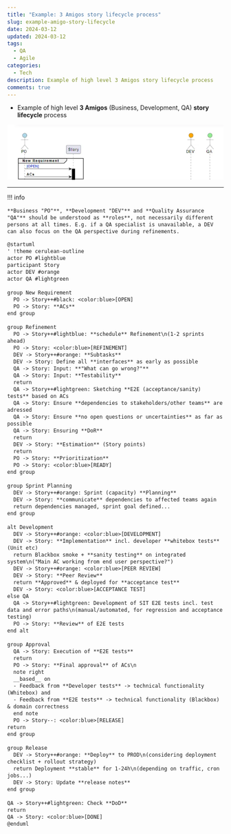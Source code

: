 ```yaml
---
title: "Example: 3 Amigos story lifecycle process"
slug: example-amigo-story-lifecycle
date: 2024-03-12
updated: 2024-03-12
tags: 
  - QA
  - Agile
categories:
  - Tech
description: Example of high level 3 Amigos story lifecycle process
comments: true
---
```


- Example of high level **3 Amigos** (Business, Development, QA) **story lifecycle** process

![Process teaser](example-amigo-story-lifecycle-teaser.webp)
<!--more-->

---

!!! info

    **Business "PO"**, **Development "DEV"** and **Quality Assurance "QA"** should be understood as **roles**, not necessarily different persons at all times. E.g. if a QA specialist is unavailable, a DEV can also focus on the QA perspective during refinements.

```puml
@startuml
' !theme cerulean-outline
actor PO #lightblue
participant Story
actor DEV #orange
actor QA #lightgreen

group New Requirement
  PO -> Story++#black: <color:blue>[OPEN]
  PO -> Story: **ACs**
end group

group Refinement
  PO -> Story++#lightblue: **schedule** Refinement\n(1-2 sprints ahead)
  PO -> Story: <color:blue>[REFINEMENT]
  DEV -> Story++#orange: **Subtasks**
  DEV -> Story: Define all **interfaces** as early as possible
  QA -> Story: Input: **"What can go wrong?"**
  QA -> Story: Input: **Testability**
  return
  QA -> Story++#lightgreen: Sketching **E2E (acceptance/sanity) tests** based on ACs
  QA -> Story: Ensure **dependencies to stakeholders/other teams** are adressed
  QA -> Story: Ensure **no open questions or uncertainties** as far as possible
  QA -> Story: Ensuring **DoR**
  return
  DEV -> Story: **Estimation** (Story points)
  return
  PO -> Story: **Prioritization**
  PO -> Story: <color:blue>[READY]
end group

group Sprint Planning
  DEV -> Story++#orange: Sprint (capacity) **Planning**
  DEV -> Story: **communicate** dependencies to affected teams again
  return dependencies managed, sprint goal defined...
end group

alt Development 
  DEV -> Story++#orange: <color:blue>[DEVELOPMENT]
  DEV -> Story: **Implementation** incl. developer **whitebox tests** (Unit etc)
  return Blackbox smoke + **sanity testing** on integrated system\n("Main AC working from end user perspective?")
  DEV -> Story++#orange: <color:blue>[PEER REVIEW]
  DEV -> Story: **Peer Review**
  return **Approved** & deployed for **acceptance test**
  DEV -> Story: <color:blue>[ACCEPTANCE TEST]
else QA
  QA -> Story++#lightgreen: Development of SIT E2E tests incl. test data and error paths\n(manual/automated, for regression and acceptance testing)
  PO -> Story: **Review** of E2E tests
end alt

group Approval
  QA -> Story: Execution of **E2E tests**
  return
  PO -> Story: **Final approval** of ACs\n
  note right
  __based__ on 
  - Feedback from **Developer tests** -> technical functionality (Whitebox) and
  - Feedback from **E2E tests** -> technical functionality (Blackbox) & domain correctness
  end note
  PO -> Story--: <color:blue>[RELEASE]
return
end group

group Release
  DEV -> Story++#orange: **Deploy** to PROD\n(considering deployment checklist + rollout strategy)
  return Deployment **stable** for 1-24h\n(depending on traffic, cron jobs...)
  DEV -> Story: Update **release notes**
end group

QA -> Story++#lightgreen: Check **DoD**
return
QA -> Story: <color:blue>[DONE]
@enduml
```